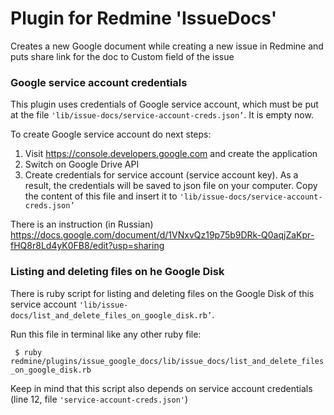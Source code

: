 # Plugin for Redmine 'IssueDocs'

Creates a new Google document while creating a new issue in Redmine and puts share link for the doc to Custom field of the issue 

### Google service account credentials

This plugin uses credentials of Google service account, which must be put at the file `'lib/issue-docs/service-account-creds.json’`. It is empty now.

To create Google service account do next steps:
1. Visit https://console.developers.google.com and create the application
2. Switch on Google Drive API
3. Create credentials for service account (service account key). As a result, the credentials will be saved to json file on your computer. Copy the content of this file and insert it to `'lib/issue-docs/service-account-creds.json’`

There is an instruction (in Russian) https://docs.google.com/document/d/1VNxvQz19p75b9DRk-Q0aqjZaKpr-fHQ8r8Ld4yK0FB8/edit?usp=sharing 

### Listing and deleting files on he Google Disk

There is ruby script for listing and deleting files on the Google Disk of this service account `'lib/issue-docs/list_and_delete_files_on_google_disk.rb’`. 

Run this file in terminal like any other ruby file:

``` $ ruby redmine/plugins/issue_google_docs/lib/issue_docs/list_and_delete_files_on_google_disk.rb```

Keep in mind that this script also depends on service account credentials (line 12, file `'service-account-creds.json'`)
